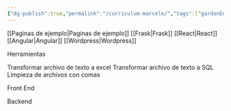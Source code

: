 ```yaml
---
{"dg-publish":true,"permalink":"/curriculum-marcelo/","tags":["gardenEntry"]}
---
```



[[Paginas de ejemplo\|Paginas de ejemplo]]
[[Frask\|Frask]]
[[React\|React]]
[[Angular\|Angular]]
[[Wordpress\|Wordpress]]

Herramientas

Transformar archivo de texto a excel
Transformar archivo de texto a SQL
Limpieza de archivos con comas

Front End

Backend
